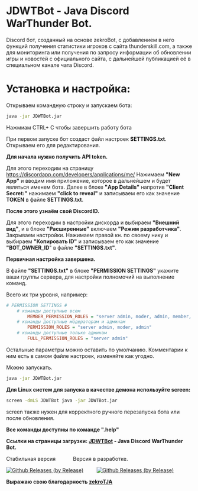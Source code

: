 # JDWTBot - Java Discord WarThunder Bot.

Discord бот, созданный на основе zekroBot, с добавлением в него функций получения статистики игроков с сайта thunderskill.com,
а также для мониторинга или получения по запросу информации об обновлении игры и новостей c официального сайта, с дальнейшей публикацией её в специальном канале чата Discord.

# Установка и настройка:

Открываем командную строку и запускаем бота:
```bat
java -jar JDWTBot.jar
```
Нажмиам CTRL+ C чтобы завершить работу бота

При первом запуске бот создаст файл настроек **SETTINGS.txt**. Открываем его для редактирования.

**Для начала нужно получить API token.**

Для этого переходим на страницу https://discordapp.com/developers/applications/me/
Нажимаем **"New App"** и вводим имя приложение, которое в дальнейшем и будет являться именем бота.
Далее в блоке **"App Details"** напротив **"Client Secret:"** нажимаем  **"click to reveal"** и записываем его как значение **TOKEN** в файле **SETTINGS.txt**.

**После этого узнаём свой DiscordID.**

Для этого переходим в настройки дискорда и выбираем **"Внешний вид"**, и в блоке **"Расширенные"** включаем **"Режим разработчика"**. Закрываем настройки.
Нажимаем правой кн. по своему нику и выбираем **"Копировать ID"** и записываем его как значение **"BOT_OWNER_ID**" в файле **"SETTINGS.txt"**.

**Первичная настройка завершена.**

В файле **"SETTINGS.txt"** в блоке **"PERMISSION SETTINGS"** укажите ваши группы сервера, для настройки полномочий на выполнение команд.

Всего их три уровня, например:
```ini 
# PERMISSION SETTINGS #
    # команды доступные всем
        MEMBER_PERMISSION_ROLES = "server admin, moder, admin, member, member+"
    # команды доступные модераторам и админам
        PERMISSION_ROLES = "server admin, moder, admin"
    # команды доступные только админам
        FULL_PERMISSION_ROLES = "server admin"
```
Остальные параметры можно оставить по умолчанию. Комментарии к ним есть в самом файле настроек, изменяйте как угодно.

Можно запускать.
```bat
java -jar JDWTBot.jar
```

**Для Linux систем для запуска в качестве демона используйте screen:**
```bat
screen -dmLS JDWTBot java -jar JDWTBot.jar
```
screen также нужен для корректного ручного перезапуска бота или после обновления.

**Все команды доступны по команде ".help"**

**Ссылки на страницы загрузки:**
**[JDWTBot](https://github.com/sakhalines/JDWTBot) - Java Discord WarThunder Bot.**

Стабильная версия&nbsp;&nbsp;&nbsp;&nbsp;&nbsp;&nbsp;&nbsp;&nbsp;&nbsp;&nbsp;&nbsp;&nbsp;Версия в разработке.

[![Github Releases (by Release)](https://img.shields.io/github/downloads/atom/atom/v1.0.3/total.svg?style=plastic)](https://github.com/sakhalines/JDWTBot/releases/latest) &nbsp;&nbsp;&nbsp;&nbsp;&nbsp;&nbsp;&nbsp;&nbsp;[![Github Releases (by Release)](https://img.shields.io/github/downloads/atom/atom/v1.0.4/total.svg?style=plastic)](https://github.com/sakhalines/JDWTBot/releases/pre-release) 

**Выражаю свою благодарность [zekroTJA](https://github.com/zekroTJA)** 



````
